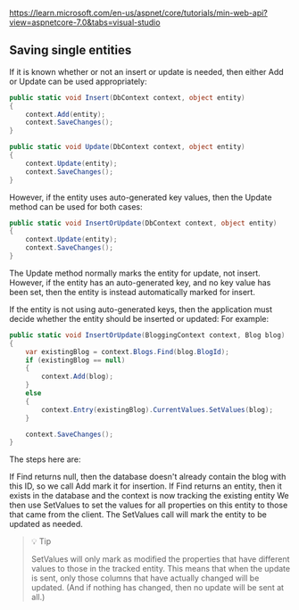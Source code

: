 https://learn.microsoft.com/en-us/aspnet/core/tutorials/min-web-api?view=aspnetcore-7.0&tabs=visual-studio

## Saving single entities
If it is known whether or not an insert or update is needed, then either Add or Update can be used appropriately:

```c#
public static void Insert(DbContext context, object entity)
{
    context.Add(entity);
    context.SaveChanges();
}

public static void Update(DbContext context, object entity)
{
    context.Update(entity);
    context.SaveChanges();
}
```

However, if the entity uses auto-generated key values, then the Update method can be used for both cases:
```c#
public static void InsertOrUpdate(DbContext context, object entity)
{
    context.Update(entity);
    context.SaveChanges();
}
```

The Update method normally marks the entity for update, not insert. However, if the entity has an auto-generated key, and no key value has been set, then the entity is instead automatically marked for insert.

If the entity is not using auto-generated keys, then the application must decide whether the entity should be inserted or updated: For example:
```c#
public static void InsertOrUpdate(BloggingContext context, Blog blog)
{
    var existingBlog = context.Blogs.Find(blog.BlogId);
    if (existingBlog == null)
    {
        context.Add(blog);
    }
    else
    {
        context.Entry(existingBlog).CurrentValues.SetValues(blog);
    }

    context.SaveChanges();
}
```
The steps here are:

If Find returns null, then the database doesn't already contain the blog with this ID, so we call Add mark it for insertion.
If Find returns an entity, then it exists in the database and the context is now tracking the existing entity
We then use SetValues to set the values for all properties on this entity to those that came from the client.
The SetValues call will mark the entity to be updated as needed.

> 💡 Tip
> 
> SetValues will only mark as modified the properties that have different values to those in the tracked entity. This means that when the update is sent, only those columns that have actually changed will be updated. (And if nothing has changed, then no update will be sent at all.)

